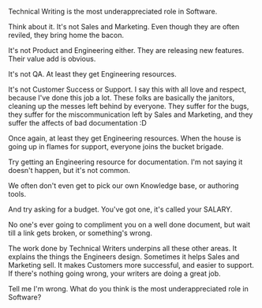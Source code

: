 Technical Writing is the most underappreciated role in Software.

Think about it. It's not Sales and Marketing. Even though they are often reviled, they bring home the bacon.

It's not Product and Engineering either. They are releasing new features. Their value add is obvious.

It's not QA. At least they get Engineering resources. 

It's not Customer Success or Support. I say this with all love and respect, because I've done this job a lot. These folks are basically the janitors, cleaning up the messes left behind by everyone. They suffer for the bugs, they suffer for the miscommunication left by Sales and Marketing, and they suffer the affects of bad documentation :D

Once again, at least they get Engineering resources. When the house is going up in flames for support, everyone joins the bucket brigade.

Try getting an Engineering resource for documentation. I'm not saying it doesn't happen, but it's not common. 

We often don't even get to pick our own Knowledge base, or authoring tools.     

And try asking for a budget. You've got one, it's called your SALARY.

No one's ever going to compliment you on a well done document, but wait till a link gets broken, or something's wrong.

The work done by Technical Writers underpins all these other areas. It explains the things the Engineers design. Sometimes it helps Sales and Marketing sell. It makes Customers more successful, and easier to support. If there's nothing going wrong, your writers are doing a great job.

Tell me I'm wrong. What do you think is the most underappreciated role in Software?